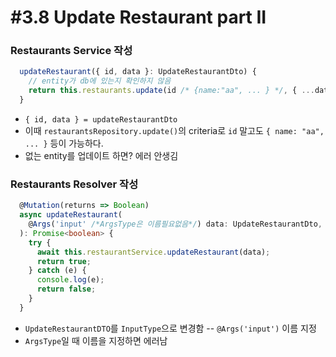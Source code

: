 # #3.8 Update Restaurant part II

### Restaurants Service 작성

```ts
  updateRestaurant({ id, data }: UpdateRestaurantDto) {
    // entity가 db에 있는지 확인하지 않음
    return this.restaurants.update(id /* {name:"aa", ... } */, { ...data });
  }
```

- `{ id, data } = updateRestaurantDto`
- 이때 `restaurantsRepository.update()`의 criteria로 `id` 말고도 `{ name: "aa", ... }` 등이 가능하다.
- 없는 entity를 업데이트 하면? 에러 안생김

### Restaurants Resolver 작성

```ts
  @Mutation(returns => Boolean)
  async updateRestaurant(
    @Args('input' /*ArgsType은 이름필요없음*/) data: UpdateRestaurantDto,
  ): Promise<boolean> {
    try {
      await this.restaurantService.updateRestaurant(data);
      return true;
    } catch (e) {
      console.log(e);
      return false;
    }
  }
```

- `UpdateRestaurantDTO`를 `InputType`으로 변경함 -- `@Args('input')` 이름 지정
- `ArgsType`일 때 이름을 지정하면 에러남
